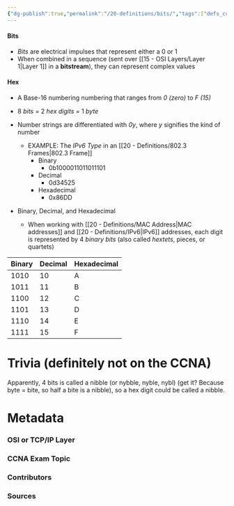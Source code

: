```yaml
---
{"dg-publish":true,"permalink":"/20-definitions/bits/","tags":["defs_ccna"]}
---
```


#### Bits
- *Bits* are electrical impulses that represent either a 0 or 1
- When combined in a sequence (sent over [[15 - OSI Layers/Layer 1\|Layer 1]] in a **bitstream**), they can represent complex values

#### Hex
- A Base-16 numbering numbering that ranges from *0 (zero)* to *F (15)*
- 8 *bits* = 2 *hex digits* = 1 *byte*
- Number strings are differentiated with *0y*, where *y* signifies the kind of number
	- EXAMPLE: The *IPv6 Type* in an [[20 - Definitions/802.3 Frames\|802.3 Frame]]
		- Binary
			- 0b1000011011011101
		- Decimal
			- 0d34525
		- Hexadecimal
			- 0x86DD


- Binary, Decimal, and Hexadecimal
	- When working with [[20 - Definitions/MAC Address\|MAC addresses]] and [[20 - Definitions/IPv6\|IPv6]] addresses, each digit is represented by 4 *binary bits* (also called *hextets*, pieces, or quartets)

| Binary | Decimal | Hexadecimal |
| ------ | ------- | ----------- |
| 1010   | 10      | A           |
| 1011   | 11      | B           |
| 1100   | 12      | C           |
| 1101   | 13      | D           |
| 1110   | 14      | E           |
| 1111   | 15      | F           |





# Trivia (definitely not on the CCNA)
Apparently, 4 bits is called a nibble (or nybble, nyble, nybl) (get it? Because byte = bite, so half a bite is a nibble), so a hex digit could be called a nibble. 



# Metadata
### OSI or TCP/IP Layer

### CCNA Exam Topic

### Contributors

### Sources

